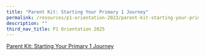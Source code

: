 ```yaml
---
title: "Parent Kit: Starting Your Primary 1 Journey"
permalink: /resources/p1-orientation-2023/parent-kit-starting-your-primary-1-journey/
description: ""
third_nav_title: P1 Orientation 2025
---
```

<a href="/files/For%20Parents/Parent%20Kit%20-%20Starting%20Your%20Primary%201%20Journey.pdf" target="_blank">Parent Kit: Starting Your Primary 1 Journey</a>